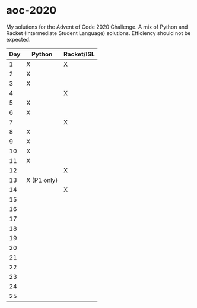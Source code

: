 # aoc-2020
My solutions for the Advent of Code 2020 Challenge. A mix of Python and Racket (Intermediate Student Language) solutions. Efficiency should not be expected.

|   Day   | Python      | Racket/ISL |
| ------- | ------------|------------|
| 1       | X           | X          |
| 2       | X           |            |
| 3       | X           |            |
| 4       |             | X          |
| 5       | X           |            |
| 6       | X           |            |
| 7       |             | X          |
| 8       | X           |            |
| 9       | X           |            |
| 10      | X           |            |
| 11      | X           |            |
| 12      |             | X          |
| 13      | X (P1 only) |            |
| 14      |             | X          |
| 15      |             |            |
| 16      |             |            |
| 17      |             |            |
| 18      |             |            |
| 19      |             |            |
| 20      |             |            |
| 21      |             |            |
| 22      |             |            |
| 23      |             |            |
| 24      |             |            |
| 25      |             |            |
